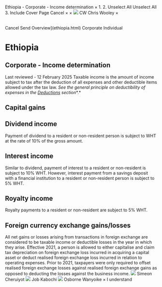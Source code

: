 Ethiopia - Corporate - Income determination
×
1.
2.
Unselect All
Unselect All
3.
Include Cover Page
Cancel
×
×
![](-/media/world-wide-tax-summaries/attachments/global---chris-wooley.ashx%3Frev=ac5e5f3223b34096b1afc2a6009c7320&revision=ac5e5f32-23b3-4096-b1af-c2a6009c7320&hash=859B7ADC84DC2CBEC9760E9E6EE7DE6D0A8BFCDF)
CW
Chris Wooley
×
######
Cancel
Send
Overview](ethiopia.html)
Corporate
Individual
# Ethiopia
## Corporate - Income determination
Last reviewed - 12 February 2025
Taxable income is the amount of income subject to tax after the deduction of all expenses and other deductible items allowed under the tax law. *See the general principle on deductibility of expenses in the [Deductions](ethiopia/corporate/deductions.html)* *section**.*
## Capital gains
## Dividend income
Payment of dividend to a resident or non-resident person is subject to WHT at the rate of 10% of the gross amount.
## Interest income
Similar to dividend, payment of interest to a resident or non-resident is subject to 10% WHT. However, interest payment from a savings deposit with a financial institution to a resident or non-resident person is subject to 5% WHT.
## Royalty income
Royalty payments to a resident or non-resident are subject to 5% WHT.
## Foreign currency exchange gains/losses
All net gains or losses arising from transactions in foreign exchange are considered to be taxable income or deductible losses in the year in which they arise. Effective 2021, a person is allowed to either capitalise and claim tax depreciation on foreign exchange loss incurred in acquiring a capital asset or deduct realised foreign exchange loss incurred in relation to operating expenses.
Prior to 2021, taxpayers were only required to offset realised foreign exchange losses against realised foreign exchange gains as opposed to deducting the losses against the business income.
![](-/media/world-wide-tax-summaries/ethiopiasimeon-cheruiyotethiopia--simeon-cheruiyotpng20221221171213647.ashx%3Frev=10a59f7983b74e50bcf3bcdf919a447d&revision=10a59f79-83b7-4e50-bcf3-bcdf919a447d&hash=B44346B5D4B3894F93F19513930965A58A4770C8)
Simeon Cheruiyot
![](-/media/world-wide-tax-summaries/ethiopiajob-maina-kabochiethiopia--job-kabochipng20221221171325736.ashx%3Frev=53b277ebf3a74acbb3195574d8959fbe&revision=53b277eb-f3a7-4acb-b319-5574d8959fbe&hash=937CC36C03934AF94BD953DDFE311F5BE189C9E5)
Job Kabochi
![](-/media/world-wide-tax-summaries/ethiopiaosborne-wanyoikeethiopia--osborne-wanyoikejpg20230127153224496.ashx%3Frev=f3d7155028224fa38366739a6f30aeb5&revision=f3d71550-2822-4fa3-8366-739a6f30aeb5&hash=809F585E57092A9E0C14B5C9BB1A6C0E3B8D7472)
Osborne Wanyoike
×
I understand